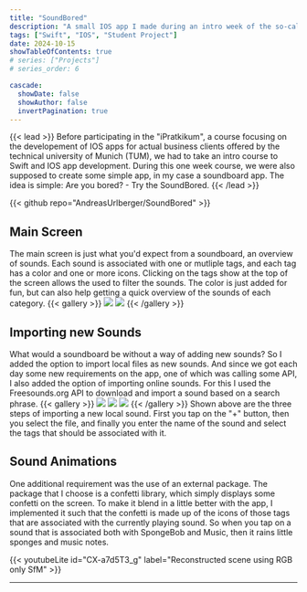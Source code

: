 ```yaml
---
title: "SoundBored"
description: "A small IOS app I made during an intro week of the so-called iPraktikum."
tags: ["Swift", "IOS", "Student Project"]
date: 2024-10-15
showTableOfContents: true
# series: ["Projects"]
# series_order: 6

cascade:
  showDate: false
  showAuthor: false
  invertPagination: true
---
```


{{< lead >}}
Before participating in the "iPratkikum", a course focusing on the developement of IOS apps for actual business clients offered by the technical university of Munich (TUM), we had to take an intro course to Swift and IOS app development. During this one week course, we were also supposed to create some simple app, in my case a soundboard app. The idea is simple: Are you bored? - Try the SoundBored.
{{< /lead >}} 

<div class="backdrop-blur">
  {{< github repo="AndreasUrlberger/SoundBored" >}}
</div>

## Main Screen
The main screen is just what you'd expect from a soundboard, an overview of sounds. Each sound is associated with one or mutliple tags, and each tag has a color and one or more icons. Clicking on the tags show at the top of the screen allows the used to filter the sounds. The color is just added for fun, but can also help getting a quick overview of the sounds of each category. 
{{< gallery >}}
  <img src="homescreen_overview.png" class="grid-w50" />
  <img src="homescreen_overview_filtered.png" class="grid-w50" />
{{< /gallery >}}

## Importing new Sounds
What would a soundboard be without a way of adding new sounds? So I added the option to import local files as new sounds. And since we got each day some new requirements on the app, one of which was calling some API, I also added the option of importing online sounds. For this I used the Freesounds.org API to download and import a sound based on a search phrase. 
{{< gallery >}}
  <img src="import_sound.png" class="grid-w33" />
  <img src="file_selector.png" class="grid-w33" />
  <img src="tag_selection.png" class="grid-w33" />
{{< /gallery >}}
Shown above are the three steps of importing a new local sound. First you tap on the "+" button, then you select the file, and finally you enter the name of the sound and select the tags that should be associated with it.

## Sound Animations
One additional requirement was the use of an external package. The package that I choose is a confetti library, which simply displays some confetti on the screen. To make it blend in a little better with the app, I implemented it such that the confetti is made up of the icons of those tags that are associated with the currently playing sound. So when you tap on a sound that is associated both with SpongeBob and Music, then it rains little sponges and music notes.

{{< youtubeLite id="CX-a7d5T3_g" label="Reconstructed scene using RGB only SfM" >}}

---

